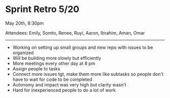 # Sprint Retro 5/20

May 20th, 8:30pm

Attendees: Emily, Somto, Renee, Ruyi, Aaron, Ibrahim, Aman, Omar

---

- Working on setting up small groups and new repo with issues to be organized
- Will be building more slowly but efficiently
- More meetings every other day at 8 pm
- Assign people to tasks
- Connect more issues tgt, make them more like subtasks so people don't have to wait for code to be completed
- Autonomy and impact was very high but clarity wasn’t
- Hard for inexperienced people to do a lot of work